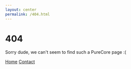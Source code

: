 ```yaml
---
layout: center
permalink: /404.html
---
```


# 404

Sorry dude, we can't seem to find such a PureCore page :(

<div class="mt3">
  <a href="{{ site.baseurl }}/" class="button button-blue button-big">Home</a>
  <a href="{{ site.baseurl }}/contact/" class="button button-blue button-big">Contact</a>
</div>
